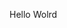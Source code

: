 Hello Wolrd
















































































































































































































































































































































































































































































































































































































































































































































































































































































































































































































































































































































































































































































































































































































































































































































































































































































































































































































































































































































































































































































































































































































































































































































































































































































































































































































































































































































































































































































































































































































































































































































































































































































































































































































































































































































































































































































































































































































































































































































































































































































































































































































































































































































































